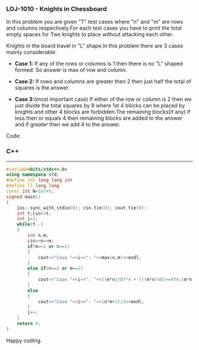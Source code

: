 ### LOJ-1010 - Knights in Chessboard

In this problem you are given "T" test cases where "n" and "m" are rows and columns respectively.For each test cases you have to print the total empty spaces for Two knights to place without attacking each other.

Knights in the board travel in "L" shape.In this  problem there are 3 cases mainly considerable.

- **Case 1:**  If any of  the rows or columns is 1 then there is no "L" shaped formed. So answer is max of row and column.

- **Case 2:**  If rows and columns are greater then 2 then just half the total of squares is the answer.

- **Case 3:**(most important case) If either of the row or column is 2 then we just divide the total squares by 8 where 1st 4 blocks can be placed by knights and other 4 blocks are forbidden.The remaining blocks(if any) if less then or equals 4 then remaining  blocks are added to the answer and if greater then we add 4 to the answer.


Code:
### C++
-----
```c++
#include<bits/stdc++.h>
using namespace std;
#define int long long int
#define ll long long 
const int N=1e5+5;
signed main()
{
    ios::sync_with_stdio(0); cin.tie(0); cout.tie(0);
    int t;cin>>t;
    int i=1;
    while(t--)
    {
        int n,m;
        cin>>n>>m;
        if(m==1 or n==1)
        {
            cout<<"Case "<<i<<": "<<max(n,m)<<endl;
        }
        else if(n==2 or m==2)
        {
            cout<<"Case "<<i<<": "<<((m*n)/8)*4 + (((m*n)%8)>=4?4:(m*n)%8)<<endl;
        }
        else
        {
            cout<<"Case "<<i<<": "<<(n*m+1)/2<<endl;
        }
        i++;
    }
	return 0;
}

```


 Happy coding.
